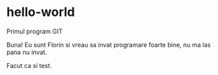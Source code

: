 # hello-world
Primul program GIT

Buna! Eu sunt Florin si vreau sa invat programare foarte bine, nu ma las pana nu invat.

Facut ca si test.
